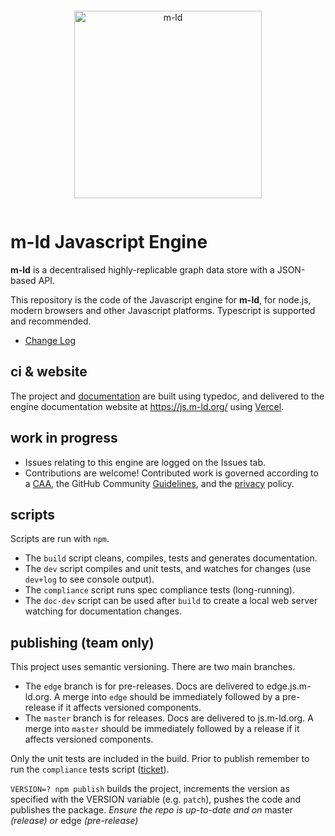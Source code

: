 <pre></pre>
<p align="center">
  <a href="https://m-ld.org/">
    <img alt="m-ld" src="https://m-ld.org/m-ld.svg" width="300em" />
  </a>
</p>
<pre></pre>

# **m-ld** Javascript Engine
**m-ld** is a decentralised highly-replicable graph data store with a JSON-based
API.

This repository is the code of the Javascript engine for **m-ld**, for node.js,
modern browsers and other Javascript platforms. Typescript is supported and
recommended.

- [Change Log](./CHANGELOG.md)

## ci & website
The project and [documentation](./doc) are built using typedoc, and delivered to
the engine documentation website at https://js.m-ld.org/ using
[Vercel](https://vercel.com/m-ld/m-ld-js).

## work in progress
- Issues relating to this engine are logged on the Issues tab.
- Contributions are welcome! Contributed work is governed according to a
  [CAA](./CONTRIBUTING), the GitHub Community
  [Guidelines](https://docs.github.com/articles/github-community-guidelines),
  and the [privacy](https://m-ld.org/privacy/) policy.

## scripts
Scripts are run with `npm`.
- The `build` script cleans, compiles, tests and generates documentation.
- The `dev` script compiles and unit tests, and watches for changes (use
  `dev+log` to see console output).
- The `compliance` script runs spec compliance tests (long-running).
- The `doc-dev` script can be used after `build` to create a local web server
  watching for documentation changes.

## publishing (team only)
This project uses semantic versioning. There are two main branches.
- The `edge` branch is for pre-releases. Docs are delivered to edge.js.m-ld.org.
  A merge into `edge` should be immediately followed by a pre-release if it
  affects versioned components.
- The `master` branch is for releases. Docs are delivered to js.m-ld.org. A
  merge into `master` should be immediately followed by a release if it affects
  versioned components.

Only the unit tests are included in the build. Prior to publish remember to run
the `compliance` tests script ([ticket](https://github.com/m-ld/m-ld-js/issues/19)).

`VERSION=? npm publish` builds the project, increments the version as specified
with the VERSION variable (e.g. `patch`), pushes the code and publishes the
package. *Ensure the repo is up-to-date and on* master *(release) or* edge *(pre-release)*

